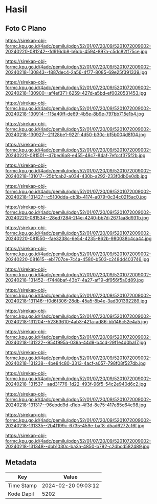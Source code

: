 # Hasil

## Foto C Plano

https://sirekap-obj-formc.kpu.go.id/4adc/pemilu/pdpr/52/01/07/20/09/5201072009002-20240220-081242--fd916db8-b6db-4594-897a-c5dc82ff75ce.jpg

https://sirekap-obj-formc.kpu.go.id/4adc/pemilu/pdpr/52/01/07/20/09/5201072009002-20240218-130843--f887dec4-2a56-4f77-8085-69e25f391339.jpg

https://sirekap-obj-formc.kpu.go.id/4adc/pemilu/pdpr/52/01/07/20/09/5201072009002-20240218-130900--af4ef371-6259-427d-a5bd-ef0020531453.jpg

https://sirekap-obj-formc.kpu.go.id/4adc/pemilu/pdpr/52/01/07/20/09/5201072009002-20240218-130914--115a40ff-de69-4b5e-8b9e-797bb715e1b4.jpg

https://sirekap-obj-formc.kpu.go.id/4adc/pemilu/pdpr/52/01/07/20/09/5201072009002-20240218-130927--21f28be1-922f-4d50-b30c-b15b004d8f04.jpg

https://sirekap-obj-formc.kpu.go.id/4adc/pemilu/pdpr/52/01/07/20/09/5201072009002-20240220-081501--d7bed6a8-e455-48c7-84af-7efccf375f2b.jpg

https://sirekap-obj-formc.kpu.go.id/4adc/pemilu/pdpr/52/01/07/20/09/5201072009002-20240218-131017--25bfcab2-a034-430b-a292-233f0db0e0db.jpg

https://sirekap-obj-formc.kpu.go.id/4adc/pemilu/pdpr/52/01/07/20/09/5201072009002-20240218-131427--c5100dda-cb3b-4174-a079-0c34c0215ac0.jpg

https://sirekap-obj-formc.kpu.go.id/4adc/pemilu/pdpr/52/01/07/20/09/5201072009002-20240220-081534--28ed7284-2f4e-4240-bb7d-2671aa8d931b.jpg

https://sirekap-obj-formc.kpu.go.id/4adc/pemilu/pdpr/52/01/07/20/09/5201072009002-20240220-081550--fae3238c-6e54-4235-862b-980038c4ca44.jpg

https://sirekap-obj-formc.kpu.go.id/4adc/pemilu/pdpr/52/01/07/20/09/5201072009002-20240220-081615--eb1707ce-7c4a-4580-b503-c248dd403746.jpg

https://sirekap-obj-formc.kpu.go.id/4adc/pemilu/pdpr/52/01/07/20/09/5201072009002-20240218-131452--f7448baf-43b7-4a27-af19-df956f5a0d89.jpg

https://sirekap-obj-formc.kpu.go.id/4adc/pemilu/pdpr/52/01/07/20/09/5201072009002-20240218-131146--f0d6f306-28db-45a5-8b4e-3ad301392289.jpg

https://sirekap-obj-formc.kpu.go.id/4adc/pemilu/pdpr/52/01/07/20/09/5201072009002-20240218-131204--52363610-4ab3-421a-ad86-bb146c52e4a5.jpg

https://sirekap-obj-formc.kpu.go.id/4adc/pemilu/pdpr/52/01/07/20/09/5201072009002-20240218-131222--954f995a-039a-44d9-b4cd-29f1e4d0ba17.jpg

https://sirekap-obj-formc.kpu.go.id/4adc/pemilu/pdpr/52/01/07/20/09/5201072009002-20240218-131238--4be84c80-3313-4acf-a057-798f08f527db.jpg

https://sirekap-obj-formc.kpu.go.id/4adc/pemilu/pdpr/52/01/07/20/09/5201072009002-20240218-131537--aad31776-1d22-493f-96f5-54c2e940d6c2.jpg

https://sirekap-obj-formc.kpu.go.id/4adc/pemilu/pdpr/52/01/07/20/09/5201072009002-20240218-131317--96ebdd9d-d1eb-4f3d-8e75-417e85c64c98.jpg

https://sirekap-obj-formc.kpu.go.id/4adc/pemilu/pdpr/52/01/07/20/09/5201072009002-20240218-131335--2b41199c-6735-459e-baf8-d5ad6272cf6f.jpg

https://sirekap-obj-formc.kpu.go.id/4adc/pemilu/pdpr/52/01/07/20/09/5201072009002-20240218-131348--dbb1030c-ba3a-4850-b792-c2dbcd582489.jpg


## Metadata

| Key        | Value               |
| ---------- | ------------------- |
| Time Stamp | 2024-02-20 09:03:12 |
| Kode Dapil | 5202                |



